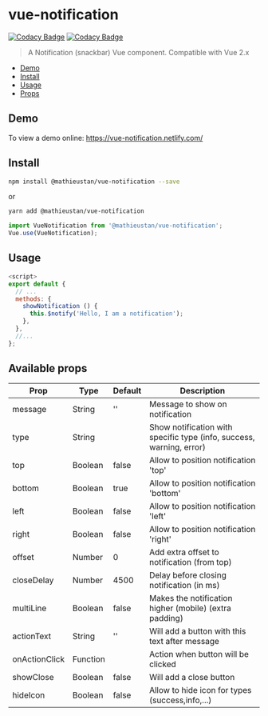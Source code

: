 # vue-notification

[![Codacy Badge](https://api.codacy.com/project/badge/Grade/45c680bc123449ef9c834b9af8b8d436)](https://www.codacy.com/app/mathieustan/vue-notification?utm_source=github.com&utm_medium=referral&utm_content=mathieustan/vue-notification&utm_campaign=Badge_Grade)
[![Codacy Badge](https://api.codacy.com/project/badge/Coverage/45c680bc123449ef9c834b9af8b8d436)](https://www.codacy.com/app/mathieustan/vue-notification?utm_source=github.com&utm_medium=referral&utm_content=mathieustan/vue-notification&utm_campaign=Badge_Coverage)


> A Notification (snackbar) Vue component. Compatible with Vue 2.x

-   [Demo](#demo)
-   [Install](#install)
-   [Usage](#usage)
-   [Props](#available-props)

## Demo

To view a demo online: <https://vue-notification.netlify.com/>

## Install

```bash
npm install @mathieustan/vue-notification --save
```

or

```bash
yarn add @mathieustan/vue-notification
```

```javascript
import VueNotification from '@mathieustan/vue-notification';
Vue.use(VueNotification);
```

## Usage

```javascript
<script>
export default {
  // ...
  methods: {
    showNotification () {
      this.$notify('Hello, I am a notification');
    },
  },
  //...
};
```

## Available props

| Prop          | Type     | Default | Description                                                          |
| ------------- | -------- | ------- | -------------------------------------------------------------------- |
| message       | String   | ''      | Message to show on notification                                      |
| type          | String   |         | Show notification with specific type (info, success, warning, error) |
| top           | Boolean  | false   | Allow to position notification 'top'                                 |
| bottom        | Boolean  | true    | Allow to position notification 'bottom'                              |
| left          | Boolean  | false   | Allow to position notification 'left'                                |
| right         | Boolean  | false   | Allow to position notification 'right'                               |
| offset        | Number   | 0       | Add extra offset to notification (from top)                          |
| closeDelay    | Number   | 4500    | Delay before closing notification (in ms)                            |
| multiLine     | Boolean  | false   | Makes the notification higher (mobile) (extra padding)               |
| actionText    | String   | ''      | Will add a button with this text after message                       |
| onActionClick | Function |         | Action when button will be clicked                                   |
| showClose     | Boolean  | false   | Will add a close button                                              |
| hideIcon      | Boolean  | false   | Allow to hide icon for types (success,info,...)                      |
